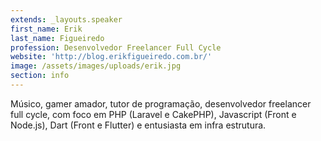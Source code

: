 ```yaml
---
extends: _layouts.speaker
first_name: Erik
last_name: Figueiredo
profession: Desenvolvedor Freelancer Full Cycle
website: 'http://blog.erikfigueiredo.com.br/'
image: /assets/images/uploads/erik.jpg
section: info
---
```

Músico, gamer amador, tutor de programação, desenvolvedor freelancer full cycle, com foco em PHP (Laravel e CakePHP), Javascript (Front e Node.js), Dart (Front e Flutter) e entusiasta em infra estrutura.
